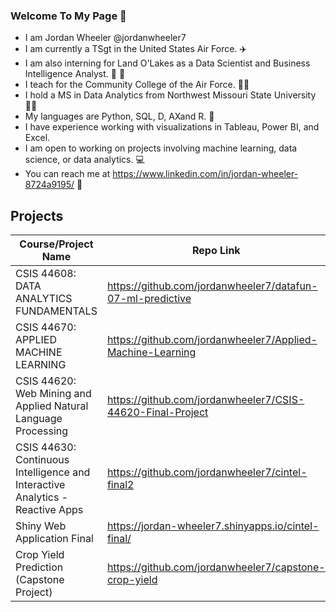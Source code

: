 ### Welcome To My Page 👋

- I am Jordan Wheeler @jordanwheeler7
- I am currently a TSgt in the United States Air Force. ✈️
- I am also interning for Land O'Lakes as a Data Scientist and Business Intelligence Analyst. :cow2:	:butter:	
- I teach for the Community College of the Air Force. 👨‍🏫
- I hold a MS in Data Analytics from Northwest Missouri State University🧑‍🎓
- My languages are Python, SQL, D, AXand R. 🌱
- I have experience working with visualizations in Tableau, Power BI, and Excel.
- I am open to working on projects involving machine learning, data science, or data analytics. 💻
- You can reach me at https://www.linkedin.com/in/jordan-wheeler-8724a9195/ 🔗

## Projects

| Course/Project Name | Repo Link |
|--------------|-----------|
|CSIS 44608: DATA ANALYTICS FUNDAMENTALS| https://github.com/jordanwheeler7/datafun-07-ml-predictive|
|CSIS 44670: APPLIED MACHINE LEARNING| https://github.com/jordanwheeler7/Applied-Machine-Learning|
|CSIS 44620: Web Mining and Applied Natural Language Processing| https://github.com/jordanwheeler7/CSIS-44620-Final-Project|
|CSIS 44630: Continuous Intelligence and Interactive Analytics - Reactive Apps| https://github.com/jordanwheeler7/cintel-final2|
|Shiny Web Application Final| https://jordan-wheeler7.shinyapps.io/cintel-final/|
| Crop Yield Prediction (Capstone Project) | https://github.com/jordanwheeler7/capstone-crop-yield |
